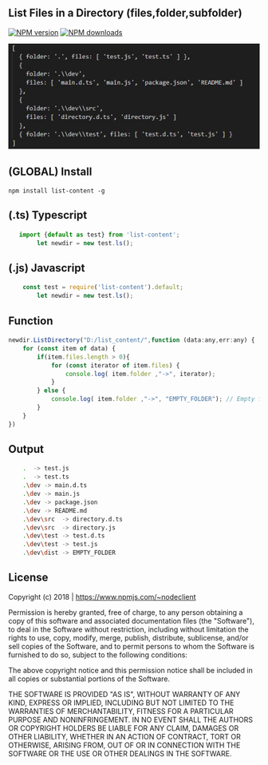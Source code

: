 ## List Files in a Directory (files,folder,subfolder)

[![NPM version][npm-image]][npm-url]
[![NPM downloads][downloads-image]][downloads-url]

![news](https://raw.githubusercontent.com/Nodeclient/list-content/master/banner.jpg)

## (GLOBAL) Install  
```
npm install list-content -g
```

## (.ts) Typescript
```js
   import {default as test} from 'list-content';
        let newdir = new test.ls();

```
## (.js) Javascript
```js
    const test = require('list-content').default;
        let newdir = new test.ls();
```
## Function
```js
newdir.ListDirectory("D:/list_content/",function (data:any,err:any) {
    for (const item of data) {
        if(item.files.length > 0){
            for (const iterator of item.files) {
                console.log( item.folder ,"->", iterator);
            }
        } else {
            console.log( item.folder ,"->", "EMPTY_FOLDER"); // Empty folder
        }
    }
})
```

## Output 
```sh
    .  -> test.js
    .  -> test.ts
    .\dev -> main.d.ts
    .\dev -> main.js
    .\dev -> package.json
    .\dev -> README.md
    .\dev\src  -> directory.d.ts
    .\dev\src  -> directory.js
    .\dev\test -> test.d.ts
    .\dev\test -> test.js
    .\dev\dist -> EMPTY_FOLDER
```

## License

Copyright (c) 2018  | https://www.npmjs.com/~nodeclient

Permission is hereby granted, free of charge, to any person obtaining a copy of this software and associated documentation files (the "Software"), to deal in the Software without restriction, including without limitation the rights to use, copy, modify, merge, publish, distribute, sublicense, and/or sell copies of the Software, and to permit persons to whom the Software is furnished to do so, subject to the following conditions:

The above copyright notice and this permission notice shall be included in all copies or substantial portions of the Software.

THE SOFTWARE IS PROVIDED "AS IS", WITHOUT WARRANTY OF ANY KIND, EXPRESS OR IMPLIED, INCLUDING BUT NOT LIMITED TO THE WARRANTIES OF MERCHANTABILITY, FITNESS FOR A PARTICULAR PURPOSE AND NONINFRINGEMENT. IN NO EVENT SHALL THE AUTHORS OR COPYRIGHT HOLDERS BE LIABLE FOR ANY CLAIM, DAMAGES OR OTHER LIABILITY, WHETHER IN AN ACTION OF CONTRACT, TORT OR OTHERWISE, ARISING FROM, OUT OF OR IN CONNECTION WITH THE SOFTWARE OR THE USE OR OTHER DEALINGS IN THE SOFTWARE.


[npm-image]: https://img.shields.io/npm/v/list-content.svg?style=flat
[npm-url]: https://npmjs.org/package/list-content
[downloads-image]: https://img.shields.io/npm/dm/list-content.svg?style=flat
[downloads-url]: https://npmjs.org/package/list-content
